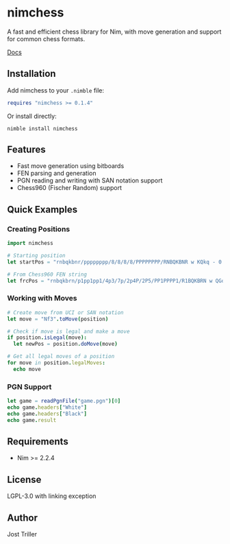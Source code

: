 # nimchess

A fast and efficient chess library for Nim, with move generation and support for common chess formats.

[Docs](https://tsoj.github.io/nimchess/)

## Installation

Add nimchess to your `.nimble` file:

```nim
requires "nimchess >= 0.1.4"
```

Or install directly:

```
nimble install nimchess
```

## Features

- Fast move generation using bitboards
- FEN parsing and generation
- PGN reading and writing with SAN notation support
- Chess960 (Fischer Random) support

## Quick Examples

### Creating Positions

```nim
import nimchess

# Starting position
let startPos = "rnbqkbnr/pppppppp/8/8/8/8/PPPPPPPP/RNBQKBNR w KQkq - 0 1".toPosition

# From Chess960 FEN string
let frcPos = "rnbqkbrn/p1pp1pp1/4p3/7p/2p4P/2P5/PP1PPPP1/R1BQKBRN w QGqg - 0 9".toPosition
```

### Working with Moves

```nim
# Create move from UCI or SAN notation
let move = "Nf3".toMove(position)

# Check if move is legal and make a move
if position.isLegal(move):
  let newPos = position.doMove(move)

# Get all legal moves of a position
for move in position.legalMoves:
  echo move
```

### PGN Support

```nim
let game = readPgnFile("game.pgn")[0]
echo game.headers["White"]
echo game.headers["Black"]
echo game.result
```

## Requirements

- Nim >= 2.2.4

## License

LGPL-3.0 with linking exception

## Author

Jost Triller
